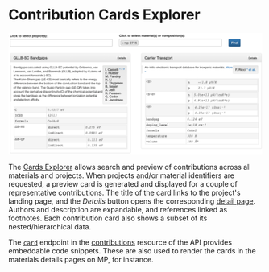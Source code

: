 # Contribution Cards Explorer

![Screenshot](explorer.png)

The [Cards Explorer](https://portal.mpcontribs.org/explorer/) allows search and preview of
contributions across all materials and projects. When projects and/or material identifiers
are requested, a preview card is generated and displayed for a couple of representative
contributions. The title of the card links to the project's landing page, and the
*Details* button opens the corresponding [detail page](/portal/detail_pages). Authors and
description are expandable, and references linked as footnotes. Each contribution card
also shows a subset of its nested/hierarchical data.

The [`card`](/api/#card) endpoint in the
[contributions](https://api.mpcontribs.org/#/contributions) resource of the API provides
embeddable code snippets. These are also used to render the cards in the materials details
pages on MP, for instance.
